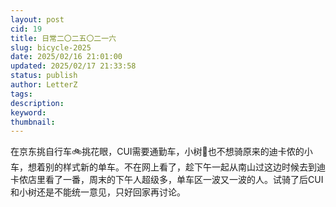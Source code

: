 ```yaml
---
layout: post
cid: 19
title: 日常二〇二五〇二一六
slug: bicycle-2025
date: 2025/02/16 21:01:00
updated: 2025/02/17 21:33:58
status: publish
author: LetterZ
tags: 
description: 
keyword: 
thumbnail: 
---
```



在京东挑自行车🚲挑花眼，CUI需要通勤车，小树🌳也不想骑原来的迪卡侬的小车，想着别的样式新的单车。不在网上看了，趁下午一起从南山过这边时候去到迪卡侬店里看了一番，周末的下午人超级多，单车区一波又一波的人。试骑了后CUI和小树还是不能统一意见，只好回家再讨论。